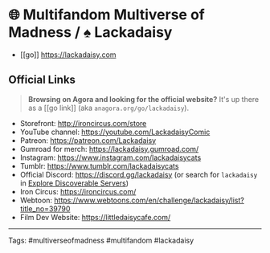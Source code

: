 # 🌐 Multifandom Multiverse of Madness / ♠️ Lackadaisy

* [[go]] https://lackadaisy.com

## Official Links

> **Browsing on Agora and looking for the official website?** It's up there as a [[go link]] (aka `anagora.org/go/lackadaisy`).

* Storefront: http://ironcircus.com/store
* YouTube channel: https://youtube.com/LackadaisyComic
* Patreon: https://patreon.com/Lackadaisy
* Gumroad for merch: https://lackadaisy.gumroad.com/
* Instagram: https://www.instagram.com/lackadaisycats
* Tumblr: https://www.tumblr.com/lackadaisycats
* Official Discord: https://discord.gg/lackadaisy (or search for `lackadaisy` in [Explore Discoverable Servers](https://discord.com/guild-discovery))
* Iron Circus: https://ironcircus.com/
* Webtoon: https://www.webtoons.com/en/challenge/lackadaisy/list?title_no=39790
* Film Dev Website: https://littledaisycafe.com/ 

---

Tags: #multiverseofmadness #multifandom #lackadaisy 
